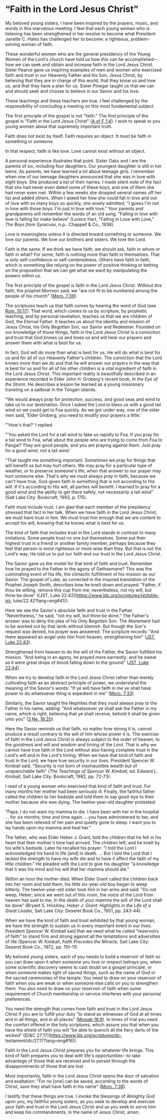 # “Faith in the Lord Jesus Christ”

My beloved young sisters, I have been inspired by the prayers, music, and
words in this marvelous meeting. I feel that each young woman who is listening
has been strengthened in her resolve to become what President Janette C. Hales
has challenged her to become: a righteous, problem-solving woman of faith.

These wonderful women who are the general presidency of the Young Women of the
Lord's church have told us how this can be accomplished--how we can seek and
obtain and increase faith in the Lord Jesus Christ. Sister Pearce gave us
inspiring examples of men and women who exercised faith and trust in our
Heavenly Father and his Son, Jesus Christ, by believing that they are in
charge of this world, that they know us and love us, and that they have a plan
for us. Sister Pinegar taught us that we can and should seek and choose to
believe in our Savior and his love.

These teachings and these teachers are true. I feel challenged by the
responsibility of concluding a meeting on this most fundamental subject.

The first principle of the gospel is not "faith." The first principle of the
gospel is "Faith in the Lord Jesus Christ" ([A of F
1:4](https://www.lds.org/scriptures/pgp/a-of-f/1.4?lang=eng#3)). I wish to
speak to you young women about that supremely important truth.

Faith does not exist by itself. Faith requires an object. It must be faith in
something or someone.

In that respect, faith is like love. Love cannot exist without an object.

A personal experience illustrates that point. Sister Oaks and I are the
parents of six, including four daughters. Our youngest daughter is still in
her teens. As parents, we have learned a lot about teenage girls. I remember
when one of our teenage daughters announced that she was in love with eight
boys. She produced a list of their names. I made silent note of the fact that
she had never even dated some of these boys, and one of them she had never
even met. Within a few weeks she dropped several names off her list and added
others. When I asked her how she could fall in love and out of love with so
many boys so quickly, she wisely admitted, "I guess I'm not in love with those
boys. I'm just in love with love." Your parents and grandparents will remember
the words of an old song, "Falling in love with love is falling for make
believe" (Lorenz Hart, "Falling in Love with Love," _The Boys from Syracuse,_
n.p.: Chappell &amp; Co., 1938).

Love is meaningless unless it is directed toward something or someone. We love
our parents. We love our brothers and sisters. We love the Lord.

Faith is the same. If we think we have faith, we should ask, faith in whom or
faith in what? For some, faith is nothing more than faith in themselves. That
is only self-confidence or self-centeredness. Others have faith in faith,
which is something like relying on the power of positive thinking or betting
on the proposition that we can get what we want by manipulating the powers
within us.

The first principle of the gospel is faith in the Lord Jesus Christ. Without
this faith, the prophet Mormon said, we "are not fit to be numbered among the
people of his church" ([Moro.
7:39](https://www.lds.org/scriptures/bofm/moro/7.39?lang=eng#38)).

The scriptures teach us that faith comes by hearing the word of God (see [Rom.
10:17](https://www.lds.org/scriptures/nt/rom/10.17?lang=eng#16)). That word,
which comes to us by scripture, by prophetic teaching, and by personal
revelation, teaches us that we are children of God, the Eternal Father. It
teaches us about the identity and mission of Jesus Christ, his Only Begotten
Son, our Savior and Redeemer. Founded on our knowledge of those things, faith
in the Lord Jesus Christ is a conviction and trust that God knows us and loves
us and will hear our prayers and answer them with what is best for us.

In fact, God will do more than what is best for us. He will do what is best
for us and for all of our Heavenly Father's children. The conviction that the
Lord knows more than we do and that he will answer our prayers in the way that
is best for us and for all of his other children is a vital ingredient of
faith in the Lord Jesus Christ. This important reality is beautifully
described in an experience recorded in Elder John H. Groberg's recent book,
_In the Eye of the Storm._ He describes a lesson he learned as a young
missionary traveling on a sailboat in the Tongan islands.

"We would always pray for protection, success, and good seas and wind to take
us to our destination. Once I asked the Lord to bless us with a good tail wind
so we could get to Foa quickly. As we got under way, one of the older men
said, 'Elder Groberg, you need to modify your prayers a little.'

"'How's that?' I replied.

"'You asked the Lord for a tail wind to take us rapidly to Foa. If you pray
for a tail wind to Foa, what about the people who are trying to come from Foa
to Pangai? They are good people, and you are praying against them. Just pray
for a good wind, not a tail wind.'

"That taught me something important. Sometimes we pray for things that will
benefit us but may hurt others. We may pray for a particular type of weather,
or to preserve someone's life, when that answer to our prayer may hurt someone
else. That's why we must always pray in faith, because we can't have true,
God-given faith in something that is not according to His will. If it's
according to His will, all parties will benefit. I learned to pray for a good
wind and the ability to get there safely, not necessarily a tail wind" (Salt
Lake City: Bookcraft, 1993, p. 175).

Faith must include trust. I am glad that each member of the presidency
stressed that fact in her talk. When we have faith in the Lord Jesus Christ,
we must have trust in him. We must trust him enough that we are content to
accept his will, knowing that he knows what is best for us.

The kind of faith that includes trust in the Lord stands in contrast to many
imitations. Some people trust no one but themselves. Some put their highest
trust in a friend or another family member, perhaps because they feel that
person is more righteous or more wise than they. But that is not the Lord's
way. He told us to put our faith and our trust in the Lord Jesus Christ.

The Savior gave us the model for that kind of faith and trust. Remember how he
prayed to the Father in the agony of Gethsemane? This was the culminating
event of his life, the climactic fulfillment of his mission as our Savior. The
gospel of Luke, as corrected in the inspired translation of the Prophet Joseph
Smith, describes how he knelt down and prayed: "Father, if thou be willing,
remove this cup from me; nevertheless, not my will, but thine be done" ([JST,
Luke 22:42](https://www.lds.org/scriptures/jst/bible-jst-
luke/22.42?lang=eng#41)).

Here we see the Savior's absolute faith and trust in the Father.
"Nevertheless," he said, "not my will, but thine be done." The Father's answer
was to deny the plea of his Only Begotten Son. The Atonement had to be worked
out by that lamb without blemish. But though the Son's request was denied, his
prayer was answered. The scripture records: "And there appeared an angel unto
him from heaven, strengthening him" ([JST, Luke
22:43](https://www.lds.org/scriptures/jst/bible-jst-luke/22.43?lang=eng#42)).

Strengthened from heaven to do the will of the Father, the Savior fulfilled
his mission. "And being in an agony, he prayed more earnestly; and he sweat as
it were great drops of blood falling down to the ground" ([JST, Luke
22:44](https://www.lds.org/scriptures/jst/bible-jst-luke/22.44?lang=eng#43)).

When we try to develop faith in the Lord Jesus Christ rather than merely
cultivating faith as an abstract principle of power, we understand the meaning
of the Savior's words: "If ye will have faith in me ye shall have power to do
whatsoever thing is expedient in me" ([Moro.
7:33](https://www.lds.org/scriptures/bofm/moro/7.33?lang=eng#32)).

Similarly, the Savior taught the Nephites that they must always pray to the
Father in his name, adding: "And whatsoever ye shall ask the Father in my
name, which is right, believing that ye shall receive, behold it shall be
given unto you" ([3 Ne.
18:20](https://www.lds.org/scriptures/bofm/3-ne/18.20?lang=eng#19)).

Here the Savior reminds us that faith, no matter how strong it is, cannot
produce a result contrary to the will of him whose power it is. The exercise
of faith in the Lord Jesus Christ is always subject to the order of heaven, to
the goodness and will and wisdom and timing of the Lord. That is why we cannot
have true faith in the Lord without also having complete trust in the Lord's
will and in the Lord's timing. When we have that kind of faith and trust in
the Lord, we have true security in our lives. President Spencer W. Kimball
said, "Security is not born of inexhaustible wealth but of unquenchable faith"
(_The Teachings of Spencer W. Kimball,_ ed. Edward L. Kimball, Salt Lake City:
Bookcraft, 1982, pp. 72-73).

I read of a young woman who exercised that kind of faith and trust. For many
months her mother had been seriously ill. Finally, the faithful father called
the children to her bedside and told them to say good-bye to their mother
because she was dying. The twelve-year-old daughter protested:

"Papa, I do not want my mamma to die. I have been with her in the hospital ...
for six months; time and time again ... you have administered to her, and she
has been relieved of her pain and quietly gone to sleep. I want you to lay
hands upon my mamma and heal her."

The father, who was Elder Heber J. Grant, told the children that he felt in
his heart that their mother's time had arrived. The children left, and he
knelt by his wife's bedside. Later he recalled his prayer: "I told the Lord I
acknowledged his hand in life [and] in death. ... But I told the Lord that I
lacked the strength to have my wife die and to have it affect the faith of my
little children." He pleaded with the Lord to give his daughter "a knowledge
that it was his mind and his will that her mamma should die."

Within an hour the mother died. When Elder Grant called the children back into
her room and told them, his little six-year-old boy began to weep bitterly.
The twelve-year-old sister took him in her arms and said: "Do not weep, Heber;
since we went out of this room, the voice of the Lord from heaven has said to
me, In the death of your mamma the will of the Lord shall be done" (Bryant S.
Hinckley, _Heber J. Grant: Highlights in the Life of a Great Leader,_ Salt
Lake City: Deseret Book Co., 1951, pp. 243-44).

When we have the kind of faith and trust exhibited by that young woman, we
have the strength to sustain us in every important event in our lives.
President Spencer W. Kimball said that we need what he called "reservoirs of
faith" to stand firm and strong against all the temptations and adversities of
life (Spencer W. Kimball, _Faith Precedes the Miracle,_ Salt Lake City:
Deseret Book Co., 1972, pp. 110-11).

My beloved young sisters, each of you needs to build a reservoir of faith so
you can draw upon it when someone you love or respect betrays you, when some
scientific discovery seems to cast doubt on a gospel principle, or when
someone makes light of sacred things, such as the name of God or the sacred
ceremonies of the temple. You need to draw on your reservoir of faith when you
are weak or when someone else calls on you to strengthen them. You also need
to draw on your reservoir of faith when some requirement of Church membership
or service interferes with your personal preferences.

You need the strength that comes from faith and trust in the Lord Jesus Christ
if you are to fulfill your duty "to stand as witnesses of God at all times and
in all things, and in all places" ([Mosiah
18:9](https://www.lds.org/scriptures/bofm/mosiah/18.9?lang=eng#8)). In times
of trial you need the comfort offered in the holy scriptures, which assure you
that when you have the shield of faith you will "be able to quench all the
fiery darts of the wicked" ([D&amp;C 27:17](https://www.lds.org/scriptures/dc-
testament/dc/27.17?lang=eng#16)).

Faith in the Lord Jesus Christ prepares you for whatever life brings. This
kind of faith prepares you to deal with life's opportunities--to take
advantage of those that are received and to persist through the
disappointments of those that are lost.

Most importantly, faith in the Lord Jesus Christ opens the door of salvation
and exaltation: "For no [one] can be saved, according to the words of Christ,
save they shall have faith in his name" ([Moro.
7:38](https://www.lds.org/scriptures/bofm/moro/7.38?lang=eng#37)).

I testify that these things are true. I invoke the blessings of Almighty God
upon you, my faithful young sisters, as you seek to develop and exercise your
faith and trust in the Lord Jesus Christ and as you seek to serve him and keep
his commandments, in the name of Jesus Christ, amen.

